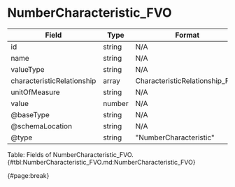 <!--
    ATTENTION: This file was generated via gradle!
               Do NOT manually edit this file! Any such changes will be overwritten!
-->

# NumberCharacteristic_FVO

| Field | Type | Format | Required |
| ------- | ------- | ------- | --- |
| id | string | N/A | No |
| name | string | N/A | Yes |
| valueType | string | N/A | No |
| characteristicRelationship | array | CharacteristicRelationship_FVO | No |
| unitOfMeasure | string | N/A | No |
| value | number | N/A | Yes |
| @baseType | string | N/A | No |
| @schemaLocation | string | N/A | No |
| @type | string | "NumberCharacteristic" | Yes |

Table: Fields of NumberCharacteristic_FVO. {#tbl:NumberCharacteristic_FVO.md:NumberCharacteristic_FVO}

{#page:break}
